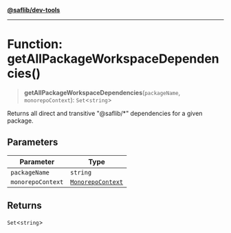 [**@saflib/dev-tools**](../index.md)

***

# Function: getAllPackageWorkspaceDependencies()

> **getAllPackageWorkspaceDependencies**(`packageName`, `monorepoContext`): `Set`\<`string`\>

Returns all direct and transitive "@saflib/*" dependencies for a given package.

## Parameters

| Parameter | Type |
| ------ | ------ |
| `packageName` | `string` |
| `monorepoContext` | [`MonorepoContext`](../interfaces/MonorepoContext.md) |

## Returns

`Set`\<`string`\>
